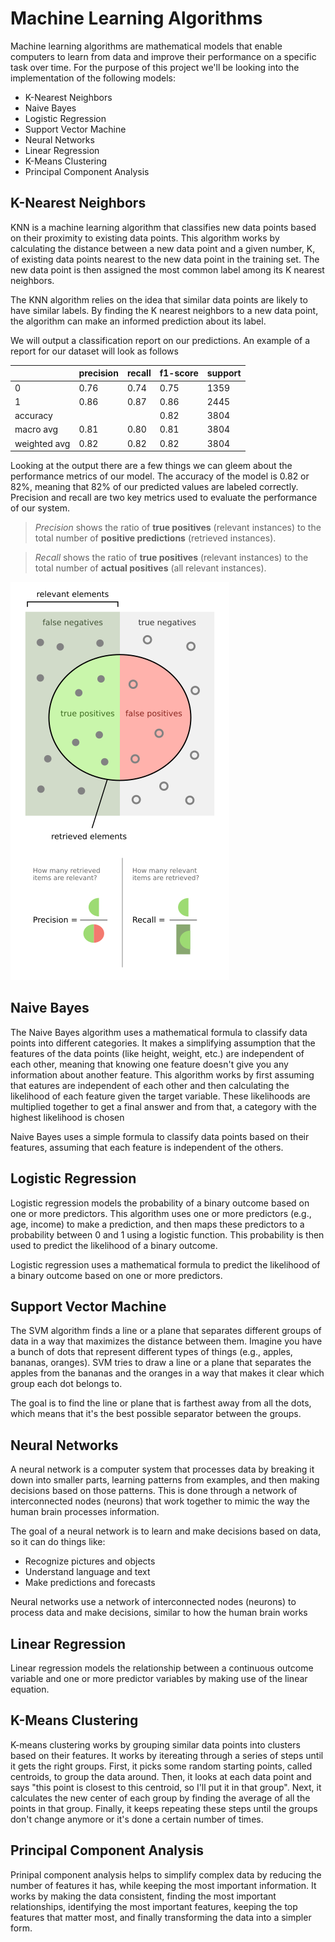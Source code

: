 # Machine Learning Algorithms

Machine learning algorithms are mathematical models that enable computers to learn from data and improve their performance on a specific task over time. For the purpose of this project we'll be looking into the implementation of the following models: 
- K-Nearest Neighbors
- Naive Bayes
- Logistic Regression
- Support Vector Machine
- Neural Networks
- Linear Regression
- K-Means Clustering
- Principal Component Analysis

## K-Nearest Neighbors

KNN is a machine learning algorithm that classifies new data points based on their proximity to existing data points. This algorithm works by calculating the distance between a new data point and a given number, K, of existing data points nearest to the new data point in the training set. The new data point is then assigned the most common label among its K nearest neighbors.

The KNN algorithm relies on the idea that similar data points are likely to have similar labels. By finding the K nearest neighbors to a new data point, the algorithm can make an informed prediction about its label.

We will output a classification report on our predictions. An example of a report for our dataset will look as follows

||precision|recall|f1-score|support|
|-|-|-|-|-|
|0|0.76|0.74|0.75|1359|
|1|0.86|0.87|0.86|2445|
|accuracy|||0.82|3804|
|macro avg|0.81|0.80|0.81|3804|
|weighted avg|0.82|0.82|0.82|3804|

Looking at the output there are a few things we can gleem about the performance metrics of our model. The accuracy of the model is 0.82 or 82%, meaning that 82% of our predicted values are labeled correctly. Precision and recall are two key metrics used to evaluate the performance of our system. 

> *Precision* shows the ratio of **true positives** (relevant instances) to the total number of **positive predictions** (retrieved instances).

> *Recall* shows the ratio of **true positives** (relevant instances) to the total number of **actual positives** (all relevant instances).

![Wikipedia Image illustrating Precision and Recall](image.png)

## Naive Bayes

The Naive Bayes algorithm uses a mathematical formula to classify data points into different categories. It makes a simplifying assumption that the features of the data points (like height, weight, etc.) are independent of each other, meaning that knowing one feature doesn't give you any information about another feature. This algorithm works by first assuming that eatures are independent of each other and then calculating the likelihood of each feature given the target variable. These likelihoods are multiplied together to get a final answer and from that, a category with the highest likelihood is chosen

Naive Bayes uses a simple formula to classify data points based on their features, assuming that each feature is independent of the others.

## Logistic Regression

Logistic regression models the probability of a binary outcome based on one or more predictors. This algorithm uses one or more predictors (e.g., age, income) to make a prediction, and then maps these predictors to a probability between 0 and 1 using a logistic function. This probability is then used to predict the likelihood of a binary outcome.

Logistic regression uses a mathematical formula to predict the likelihood of a binary outcome based on one or more predictors.

## Support Vector Machine

The SVM algorithm finds a line or a plane that separates different groups of data in a way that maximizes the distance between them. Imagine you have a bunch of dots that represent different types of things (e.g., apples, bananas, oranges). SVM tries to draw a line or a plane that separates the apples from the bananas and the oranges in a way that makes it clear which group each dot belongs to.

The goal is to find the line or plane that is farthest away from all the dots, which means that it's the best possible separator between the groups.

## Neural Networks

A neural network is a computer system that processes data by breaking it down into smaller parts, learning patterns from examples, and then making decisions based on those patterns. This is done through a network of interconnected nodes (neurons) that work together to mimic the way the human brain processes information.

The goal of a neural network is to learn and make decisions based on data, so it can do things like:

- Recognize pictures and objects
- Understand language and text
- Make predictions and forecasts

Neural networks use a network of interconnected nodes (neurons) to process data and make decisions, similar to how the human brain works

## Linear Regression

Linear regression models the relationship between a continuous outcome variable and one or more predictor variables by making use of the linear equation.

## K-Means Clustering

K-means clustering works by grouping similar data points into clusters based on their features.  It works by itereating through a series of steps until it gets the right groups. First, it picks some random starting points, called centroids, to group the data around. Then, it looks at each data point and says "this point is closest to this centroid, so I'll put it in that group". Next, it calculates the new center of each group by finding the average of all the points in that group. Finally, it keeps repeating these steps until the groups don't change anymore or it's done a certain number of times.

## Principal Component Analysis

Prinipal component analysis helps to simplify complex data by reducing the number of features it has, while keeping the most important information. It works by making the data consistent, finding the most important relationships, identifying the most important features, keeping the top features that matter most, and finally transforming the data into a simpler form.
